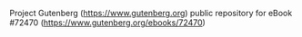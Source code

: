 Project Gutenberg (https://www.gutenberg.org) public repository
for eBook #72470 (https://www.gutenberg.org/ebooks/72470)
